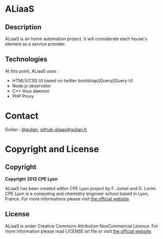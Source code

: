 ALiaaS
======

Description
-----------

ALiaaS is an home automation project. It will considerate each house's element as a service provider. 

Technologies
------------

At this point, ALiaaS uses : 
 - HTML5/CSS UI based on twitter bootstrap/jQuery/jQuery-UI 
 - Node.js observator
 - C++ linux daemon
 - PHP Proxy

Contact
=======

Gulian : [@gulian](http://twitter.com/gulian), [github-aliaas@gulian.fr](github-aliaas@gulian.fr) 

Copyright and License
=====================

Copyright
---------

**Copyright 2012 CPE Lyon**

ALiaaS has been created within CPE Lyon project by F. Jumel and G. Lorini. CPE Lyon is a computing and chemistry engineer school based in Lyon, France. For more informations please visit [the official website](http://www.cpe.fr).

License
-------

ALiaaS is under Creative Commons Attribution NonCommercial Licence. For more information please read LICENSE.txt file or visit [the official website](http://creativecommons.org/licenses/by-nc/2.5/).